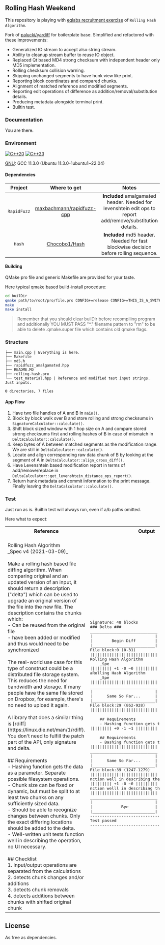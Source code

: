 ## Rolling Hash Weekend

This repository is playing with [eqlabs recruitment exercise](https://github.com/eqlabs/recruitment-exercises/blob/8e49a7b8cf9c415466876e852fbd862f74105ec6/rolling-hash.md)
of `Rolling Hash Algorithm`.

Fork of [palucki/yardiff](https://github.com/palucki/yardiff) for boilerplate base. Simplified and refactored with these improvements:

* Generalized IO stream to accept also string stream.
* Ability to cleanup stream buffer to reuse IO object.
* Replaced Qt based MD4 strong checksum with independent header only MD5 implementation.
* Rolling checksum collision warning.
* Skipping unchanged segments to have hunk view like print.
* Reporting block coordinates and compared chunks.
* Alignment of matched reference and modified segments.
* Reporting edit operations of difference as addition/removal/substitution details.
* Producing metadata alongside terminal print.
* Builtin test.


### Documentation
You are there.

### Environment
  
[![C++20](https://img.shields.io/badge/C%2B%2B-20-blue.svg)](https://isocpp.org/std/the-standard)
[![C++23](https://img.shields.io/badge/C%2B%2B-23-blue.svg)](https://isocpp.org/std/the-standard)
  
[GNU](https://gcc.gnu.org/onlinedocs/libstdc++/manual/status.html#status.iso.2020): GCC 11.3.0 (Ubuntu 11.3.0-1ubuntu1~22.04)  

#### Dependencies

| **Project**                 | **Where to get**                                                                   | **Notes**                |
|:---------------------------:|:----------------------------------------------------------------------------------:|:-----------------------:|
| ```RapidFuzz```  | [maxbachmann/rapidfuzz-cpp](https://github.com/maxbachmann/rapidfuzz-cpp/releases/tag/v1.2.0)              | **Included** amalgamated header. Needed for levenshtein edit ops to report add/remove/substitution details.
| ```Hash```       | [Chocobo1/Hash](https://github.com/Chocobo1/Hash/blob/8672e783aeccd0b5026acd98f835b5266c8ff0d0/src/md5.h)  | **Included** md5 header. Needed for fast blockwise decision before rolling sequence.


#### Building
QMake pro file and generic Makefile are provided for your taste.

Here typical qmake based build-install procedure:
```bash
cd builDir
qmake path/to/root/pro/file.pro CONFIG+=release CONFIG+=THIS_IS_A_SWITCH "ARGUMENT=THIS_IS_A_VALUE"
make
make install
```

> Remember that you should clear builDir before recompiling program and additionally YOU MUST PASS "*." filename pattern to "rm" to be able to delete .qmake.super file which contains old qmake flags.

### Structure

```
├── main.cpp | Everything is here.
├── Makefile
├── md5.h
├── rapidfuzz_amalgamated.hpp
├── README.MD
├── rolling-hash.pro
└── test_material.hpp | Reference and modified test input strings. Just inputs.

0 directories, 7 files

```

#### App Flow

1. Have two file handles of A and B in `main()`.
2. Block by block walk over B and store rolling and strong checksums in `SignatureCalculator::calculate()`.
3. Shift block sized window with 1 hop size on A and compare stored strong checksums first and rolling hashes of B in case of mismatch in `DeltaCalculator::calculate()`.
4. Keep bytes of A between matched segments as the modification range. We are still in `DeltaCalculator::calculate()`. 
5. Locate and align corresponding raw data chunk of B by looking at the segment of A in `DeltaCalculator::align_cross_diff()`.
6. Have Levenshtein based modification report in terms of add/remove/replace in `DeltaCalculator::get_levenshtein_distance_ops_report()`.
7. Return hunk metadata and commit information to the print message. Finally leaving the `DeltaCalculator::calculate()`.






### Test
Just run as is. Builtin test will always run, even if a/b paths omitted.

Here what to expect:

<table>
<tr>
<th>
Reference
</th>
<th>
Output
</th>
<th>
Modified
</th>
</tr>

<tr>

<td>
<br>Rolling Hash Algorithm<br>    _Spec v4 (2021-03-09)_<br><br>    Make a rolling hash based file diffing algorithm. When comparing original and an updated version of an input, it should return a description ("delta") which can be used to upgrade an original version of the file into the new file. The description contains the chunks which:<br>    - Can be reused from the original file<br>    - have been added or modified and thus would need to be synchronized<br><br>    The real-world use case for this type of construct could be a distributed file storage system. This reduces the need for bandwidth and storage. If many people have the same file stored on Dropbox, for example, there's no need to upload it again.<br><br>    A library that does a similar thing is [rdiff](https://linux.die.net/man/1/rdiff). You don't need to fulfill the patch part of the API, only signature and delta.<br><br>    ## Requirements<br>    - Hashing function gets the data as a parameter. Separate possible filesystem operations.<br>    - Chunk size can be fixed or dynamic, but must be split to at least two chunks on any sufficiently sized data.<br>    - Should be able to recognize changes between chunks. Only the exact differing locations should be added to the delta.<br>    - Well-written unit tests function well in describing the operation, no UI necessary.<br><br>    ## Checklist<br>    1. Input/output operations are separated from the calculations<br>    2. detects chunk changes and/or additions<br>    3. detects chunk removals<br>    4. detects additions between chunks with shifted original chunk<br>
</td>

<td>
<pre>Signature: 48 blocks<br>### Delta ###<br>____________________________<br>|                          |<br>|        Begin Diff        |<br>|__________________________|<br>File block:0 (0-31) 	 <br>||||||||||||||||||||||||||||<br>Rolling Hash Algorithm<br>    _Spe<br>||||||||| +1 -0 ~0 |||||||||<br>aRolling Hash Algorithm<br>    _Spe<br>||||||||||||||||||||||||||||<br>____________________________<br>|                          |<br>|      Same So Far...      |<br>|__________________________|<br>File block:29 (862-928) 	 <br>||||||||||||||||||||||||||||<br><br>    ## Requirements<br>    - Hashing function gets the data as a pa<br>||||||||| +0 -1 ~1 |||||||||<br><br>    ## Requirements<br>    - Bashing function gets the dat as a pa<br>||||||||||||||||||||||||||||<br>____________________________<br>|                          |<br>|      Same So Far...      |<br>|__________________________|<br>File block:39 (1247-1279) 	 <br>||||||||||||||||||||||||||||<br>nction well in describing the o<br>||||||||| +1 -0 ~0 |||||||||<br>nction welll in describing the o<br>||||||||||||||||||||||||||||<br>____________________________<br>|                          |<br>|            Bye           |<br>|__________________________|<br>-----------------------------------------------<br>Test passed<br>-----------------------------------------------<br></pre>
</td>

<td>
<br>aRolling Hash Algorithm<br>    _Spec v4 (2021-03-09)_<br><br>    Make a rolling hash based file diffing algorithm. When comparing original and an updated version of an input, it should return a description ("delta") which can be used to upgrade an original version of the file into the new file. The description contains the chunks which:<br>    - Can be reused from the original file<br>    - have been added or modified and thus would need to be synchronized<br><br>    The real-world use case for this type of construct could be a distributed file storage system. This reduces the need for bandwidth and storage. If many people have the same file stored on Dropbox, for example, there's no need to upload it again.<br><br>    A library that does a similar thing is [rdiff](https://linux.die.net/man/1/rdiff). You don't need to fulfill the patch part of the API, only signature and delta.<br><br>    ## Requirements<br>    - Bashing function gets the dat as a parameter. Separate possible filesystem operations.<br>    - Chunk size can be fixed or dynamic, but must be split to at least two chunks on any sufficiently sized data.<br>    - Should be able to recognize changes between chunks. Only the exact differing locations should be added to the delta.<br>    - Well-written unit tests function welll in describing the operation, no UI necessary.<br><br>    ## Checklist<br>    1. Input/output operations are separated from the calculations<br>    2. detects chunk changes and/or additions<br>    3. detects chunk removals<br>    4. detects additions between chunks with shifted original chunk<br>
</td>

</tr>
</table>

## License
As free as dependencies.
